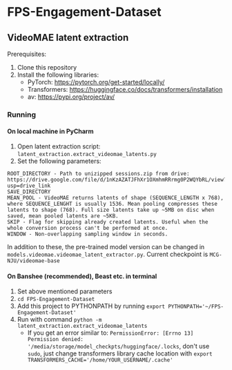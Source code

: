 # FPS-Engagement-Dataset
 
## VideoMAE latent extraction
Prerequisites:
1. Clone this repository
2. Install the following libraries:
   - PyTorch: https://pytorch.org/get-started/locally/
   - Transformers: https://huggingface.co/docs/transformers/installation
   - av: https://pypi.org/project/av/
### Running
#### On local machine in PyCharm
1. Open latent extraction script: `latent_extraction.extract_videomae_latents.py`
2. Set the following parameters:
```
ROOT_DIRECTORY - Path to unizipped sessions.zip from drive: https://drive.google.com/file/d/1nKzAZATJFhXr1OXmhmRRrmg0P2WQYbRL/view?usp=drive_link
SAVE_DIRECTORY
MEAN_POOL - VideoMAE returns latents of shape (SEQUENCE_LENGTH x 768), where SEQUENCE_LENGHT is usually 1536. Mean pooling compresses these latents to shape (768). Full size latents take up ~5MB on disc when saved, mean pooled latents are ~5KB.
SKIP - Flag for skipping already created latents. Useful when the whole conversion process can't be performed at once.
WINDOW - Non-overlapping sampling window in seconds. 
```
In addition to these, the pre-trained model version can be changed in `models.videomae.videomae_latent_extractor.py`. Current checkpoint is `MCG-NJU/videomae-base`
#### On Banshee (recommended), Beast etc. in terminal
1. Set above mentioned parameters
2. `cd FPS-Engagement-Dataset`
3. Add this project to PYTHONPATH by running `export PYTHONPATH='~/FPS-Engagement-Dataset'`
4. Run with command `python -m latent_extraction.extract_videomae_latents`
   - If you get an error similar to: `PermissionError: [Errno 13] Permission denied: '/media/storage/model_checkpts/huggingface/.locks`, don't use `sudo`, just change transformers library cache location with `export TRANSFORMERS_CACHE='/home/YOUR_USERNAME/.cache'`